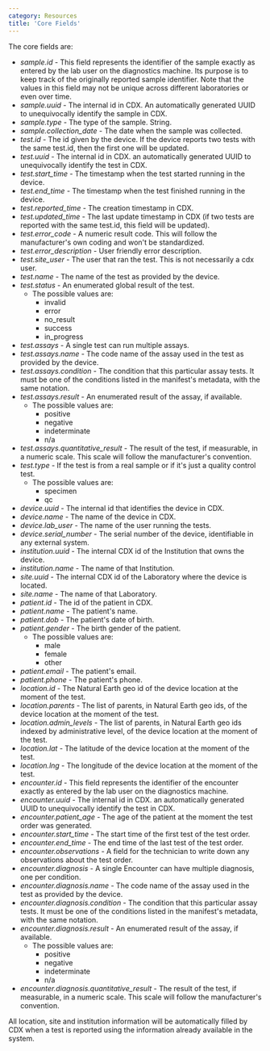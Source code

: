 ```yaml
---
category: Resources
title: 'Core Fields'
---
```


The core fields are:

- *sample.id* - This field represents the identifier of the sample exactly as entered by the lab user on the diagnostics machine. Its purpose is to keep track of the originally reported sample identifier. Note that the values in this field may not be unique across different laboratories or even over time.
- *sample.uuid* - The internal id in CDX. An automatically generated UUID to unequivocally identify the sample in CDX.
- *sample.type* - The type of the sample. String.
- *sample.collection_date* - The date when the sample was collected.
- *test.id* - The id given by the device. If the device reports two tests with the same test.id, then the first one will be updated.
- *test.uuid* - The internal id in CDX. an automatically generated UUID to unequivocally identify the test in CDX.
- *test.start_time* - The timestamp when the test started running in the device.
- *test.end_time* - The timestamp when the test finished running in the device.
- *test.reported_time* - The creation timestamp in CDX.
- *test.updated_time* - The last update timestamp in CDX (if two tests are reported with the same test.id, this field will be updated).
- *test.error_code* - A numeric result code. This will follow the manufacturer's own coding and won't be standardized.
- *test.error_description* - User friendly error description.
- *test.site_user* - The user that ran the test. This is not necessarily a cdx user.
- *test.name* - The name of the test as provided by the device.
- *test.status* - An enumerated global result of the test.
  - The possible values are:
    - invalid
    - error
    - no_result
    - success
    - in_progress
- *test.assays* - A single test can run multiple assays.
- *test.assays.name* - The code name of the assay used in the test as provided by the device.
- *test.assays.condition* - The condition that this particular assay tests. It must be one of the conditions listed in the manifest's metadata, with the same notation.
- *test.assays.result* - An enumerated result of the assay, if available.
  - The possible values are:
    - positive
    - negative
    - indeterminate
    - n/a
- *test.assays.quantitative_result* - The result of the test, if measurable, in a numeric scale. This scale will follow the manufacturer's convention.
- *test.type* - If the test is from a real sample or if it's just a quality control test.
  - The possible values are:
    - specimen
    - qc
- *device.uuid* - The internal id that identifies the device in CDX.
- *device.name* - The name of the device in CDX.
- *device.lab_user* - The name of the user running the tests.
- *device.serial_number* - The serial number of the device, identifiable in any external system.
- *institution.uuid* - The internal CDX id of the Institution that owns the device.
- *institution.name* - The name of that Institution.
- *site.uuid* - The internal CDX id of the Laboratory where the device is located.
- *site.name* - The name of that Laboratory.
- *patient.id* - The id of the patient in CDX.
- *patient.name* - The patient's name.
- *patient.dob* - The patient's date of birth.
- *patient.gender* - The birth gender of the patient.
  - The possible values are:
    - male
    - female
    - other
- *patient.email* - The patient's email.
- *patient.phone* - The patient's phone.
- *location.id* - The Natural Earth geo id of the device location at the moment of the test.
- *location.parents* - The list of parents, in Natural Earth geo ids, of the device location at the moment of the test.
- *location.admin_levels* - The list of parents, in Natural Earth geo ids indexed by administrative level, of the device location at the moment of the test.
- *location.lat* - The latitude of the device location at the moment of the test.
- *location.lng* - The longitude of the device location at the moment of the test.
- *encounter.id* - This field represents the identifier of the encounter exactly as entered by the lab user on the diagnostics machine.
- *encounter.uuid* - The internal id in CDX. an automatically generated UUID to unequivocally identify the test in CDX.
- *encounter.patient_age* - The age of the patient at the moment the test order was generated.
- *encounter.start_time* - The start time of the first test of the test order.
- *encounter.end_time* - The end time of the last test of the test order.
- *encounter.observations* - A field for the technician to write down any observations about the test order.
- *encounter.diagnosis* - A single Encounter can have multiple diagnosis, one per condition.
- *encounter.diagnosis.name* - The code name of the assay used in the test as provided by the device.
- *encounter.diagnosis.condition* - The condition that this particular assay tests. It must be one of the conditions listed in the manifest's metadata, with the same notation.
- *encounter.diagnosis.result* - An enumerated result of the assay, if available.
  - The possible values are:
    - positive
    - negative
    - indeterminate
    - n/a
- *encounter.diagnosis.quantitative_result* - The result of the test, if measurable, in a numeric scale. This scale will follow the manufacturer's convention.

All location, site and institution information will be automatically filled by CDX when a test is reported using the information already available in the system.
